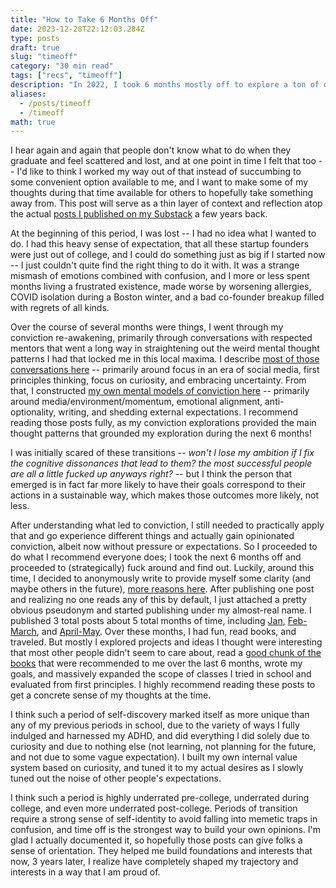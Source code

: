```yaml
---
title: "How to Take 6 Months Off"
date: 2023-12-28T22:12:03.284Z
type: posts
draft: true
slug: "timeoff"
category: "30 min read"
tags: ["recs", "timeoff"]
description: "In 2022, I took 6 months mostly off to explore a ton of different topics, and decide what I wanted to do after graduation. I wrote a few blog posts logging that experience on Substack, but never collected them on my blog."
aliases:
  - /posts/timeoff
  - /timeoff
math: true
---
```


I hear again and again that people don't know what to do when they graduate and feel scattered and lost, and at one point in time I felt that too -- I'd like to think I worked my way out of that instead of succumbing to some convenient option available to me, and I want to make some of my thoughts during that time available for others to hopefully take something away from. This post will serve as a thin layer of context and reflection atop the actual [posts I published on my Substack](https://yushg.substack.com) a few years back.

At the beginning of this period, I was lost -- I had no idea what I wanted to do. I had this heavy sense of expectation, that all these startup founders were just out of college, and I could do something just as big if I started now -- I just couldn't quite find the right thing to do it with. It was a strange mismash of emotions combined with confusion, and I more or less spent months living a frustrated existence, made worse by worsening allergies, COVID isolation during a Boston winter, and a bad co-founder breakup filled with regrets of all kinds.

Over the course of several months were things, I went through my conviction re-awakening, primarily through conversations with respected mentors that went a long way in straightening out the weird mental thought patterns I had that locked me in this local maxima. I describe [most of those conversations here](https://blog.aayushg.com/conviction/) -- primarily around focus in an era of social media, first principles thinking, focus on curiosity, and embracing uncertainty. From that, I constructed [my own mental models of conviction here](https://blog.aayushg.com/fake_conviction/) -- primarily around media/environment/momentum, emotional alignment, anti-optionality, writing, and shedding external expectations. I recommend reading those posts fully, as my conviction explorations provided the main thought patterns that grounded my exploration during the next 6 months!

I was initially scared of these transitions -- _won't I lose my ambition if I fix the cognitive dissonances that lead to them? the most successful people are all a little fucked up anyways right?_ -- but I think the person that emerged is in fact far more likely to have their goals correspond to their actions in a sustainable way, which makes those outcomes more likely, not less.

After understanding what led to conviction, I still needed to practically apply that and go experience different things and actually gain opinionated conviction, albeit now without pressure or expectations. So I proceeded to do what I recommend everyone does; I took the next 6 months off and proceeded to (strategically) fuck around and find out. Luckily, around this time, I decided to anonymously write to provide myself some clarity (and maybe others in the future), [more reasons here](https://yushg.substack.com/p/coming-soon?utm_source=profile&utm_medium=reader2). After publishing one post and realizing no one reads any of this by default, I just attached a pretty obvious pseudonym and started publishing under my almost-real name. I published 3 total posts about 5 total months of time, including [Jan](https://yushg.substack.com/p/the-last-month), [Feb-March](https://yushg.substack.com/p/the-last-two-months), and [April-May](https://yushg.substack.com/p/aprilmay-2022). Over these months, I had fun, read books, and traveled. But mostly I explored projects and ideas I thought were interesting that most other people didn't seem to care about, read a [good chunk of the books](https://goodreads.com/yushg) that were recommended to me over the last 6 months, wrote my goals, and massively expanded the scope of classes I tried in school and evaluated from first principles. I highly recommend reading these posts to get a concrete sense of my thoughts at the time.

I think such a period of self-discovery marked itself as more unique than any of my previous periods in school, due to the variety of ways I fully indulged and harnessed my ADHD, and did everything I did solely due to curiosity and due to nothing else (not learning, not planning for the future, and not due to some vague expectation). I built my own internal value system based on curiosity, and tuned it to my actual desires as I slowly tuned out the noise of other people's expectations.

I think such a period is highly underrated pre-college, underrated during college, and even more underrated post-college. Periods of transition require a strong sense of self-identity to avoid falling into memetic traps in confusion, and time off is the strongest way to build your own opinions. I'm glad I actually documented it, so hopefully those posts can give folks a sense of orientation. They helped me build foundations and interests that now, 3 years later, I realize have completely shaped my trajectory and interests in a way that I am proud of.

<!-- Add answer to how I feel about it -- what do I think about it looking back? High level how I felt is missing. I should add more about how I gained conviction specifically. -->

<!-- I rely on the links too heavily and I outsource too much; it's too jarring since I don't deliver any content. I don't describe what I did in the FAFO but link them 3 paragraphs later instead. Most people won't follow the links so you need to give context much better. Reorder since I say what I did then give context way later. Be intentional about the chronology so it's consistent. Timeline was confusing since that wasn't how it happened -- I portrary it as I got the conviction first, but I should make it clear that I just got the principles first. Put the conviction summary later down so that people can follow it -- don't have to rehash, just be clear that it is there. -->